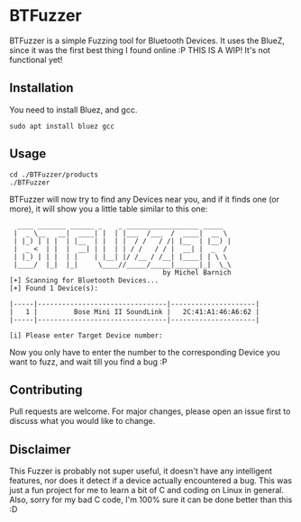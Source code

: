 # BTFuzzer
BTFuzzer is a simple Fuzzing tool for Bluetooth Devices. It uses the BlueZ, since it was the first best thing I found online :P
THIS IS A WIP! It's not functional yet!

## Installation
You need to install Bluez, and gcc.
```
sudo apt install bluez gcc
```

## Usage

```
cd ./BTFuzzer/products
./BTFuzzer
```

BTFuzzer will now try to find any Devices near you, and if it finds one (or more), it will show you a little table similar to this one:

```
  ____ _______ ______ _    _ __________________ _____  
 |  _ \__   __|  ____| |  | |___  /___  /  ____|  __ \ 
 | |_) | | |  | |__  | |  | |  / /   / /| |__  | |__) |
 |  _ <  | |  |  __| | |  | | / /   / / |  __| |  _  / 
 | |_) | | |  | |    | |__| |/ /__ / /__| |____| | \ \ 
 |____/  |_|  |_|     \____//_____/_____|______|_|  \_\
                                      by Michel Barnich
[+] Scanning for Bluetooth Devices... 
[+] Found 1 Device(s): 

|-----|--------------------------------|---------------------|
|   1 |         Bose Mini II SoundLink |   2C:41:A1:46:A6:62 | 
|-----|--------------------------------|---------------------|

[i] Please enter Target Device number: 
```

Now you only have to enter the number to the corresponding Device you want to fuzz, and wait till you find a bug :P

## Contributing
Pull requests are welcome. For major changes, please open an issue first to discuss what you would like to change.

## Disclaimer

This Fuzzer is probably not super useful, it doesn't have any intelligent features, nor does it detect if a device actually encountered a bug. This was just a fun project for me to learn a bit of C and coding on Linux in general. Also, sorry for my bad C code, I'm 100% sure it can be done better than this :D